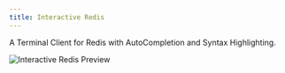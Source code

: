 ```yaml
---
title: Interactive Redis
---
```


A Terminal Client for Redis with AutoCompletion and Syntax Highlighting.

![Interactive Redis Preview](https://raw.githubusercontent.com/laixintao/iredis/master/docs/assets/demo.svg?sanitize=true)
